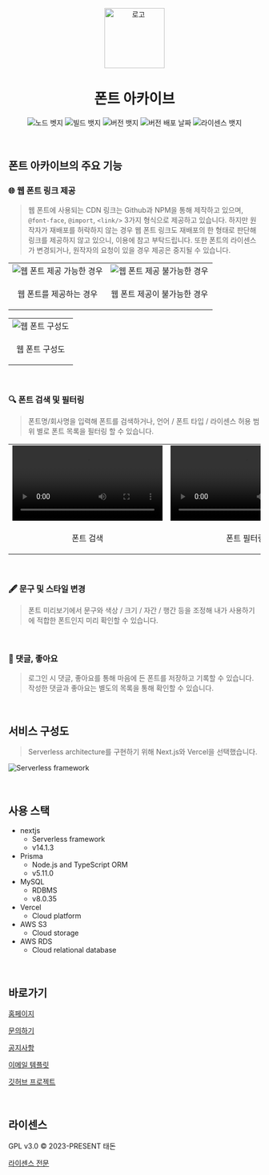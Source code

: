 <p align="center">
  <img src="https://fonts-archive.s3.ap-northeast-2.amazonaws.com/logo_squared.png"  alt="로고" align="center" height="120">
  <h1 align="center">폰트 아카이브</h1>
  <p align="center">
    <img src="https://img.shields.io/badge/node-v18.+-%231B73E7" alt="노드 벳지"/> 
    <img src="https://img.shields.io/badge/build-nextjs%20v14.+-%231B73E7" alt="빌드 뱃지"/>
    <img src="https://img.shields.io/github/v/release/taedonn/fonts-archive?color=1B73E7" alt="버전 뱃지"/>
    <img src="https://img.shields.io/github/release-date/taedonn/fonts-archive?color=1B73E7" alt="버전 배포 날짜"/>
    <img src="https://img.shields.io/badge/license-GPL%20v3.0-%231B73E7" alt="라이센스 뱃지"/>
  </p>
</p>

&nbsp;

## 폰트 아카이브의 주요 기능

### 🌐 웹 폰트 링크 제공

> 웹 폰트에 사용되는 CDN 링크는 Github과 NPM을 통해 제작하고 있으며, `@font-face`, `@import`, `<link/>` 3가지 형식으로 제공하고 있습니다. 하지만 원작자가 재배포를 허락하지 않는 경우 웹 폰트 링크도 재배포의 한 형태로 판단해 링크를 제공하지 않고 있으니, 이용에 참고 부탁드립니다. 또한 폰트의 라이센스가 변경되거나, 원작자의 요청이 있을 경우 제공은 중지될 수 있습니다.

<table align=center>
  <tr>
    <td>
      <img src="https://fonts-archive.s3.ap-northeast-2.amazonaws.com/readme_webfont.png" alt="웹 폰트 제공 가능한 경우"/>
    </td>
    <td>
      <img src="https://fonts-archive.s3.ap-northeast-2.amazonaws.com/readme_webfont_hide.png" alt="웹 폰트 제공 불가능한 경우"/>
    </td>
  </tr>
  <tr>
    <td>
      <p align=center>웹 폰트를 제공하는 경우</p>
    </td>
    <td>
      <p align=center>웹 폰트 제공이 불가능한 경우</p>
    </td>
  </tr>
</table>

<table align=center>
  <tr>
    <td>
      <img src="https://fonts-archive.s3.ap-northeast-2.amazonaws.com/readme_webfont_structure.svg" alt="웹 폰트 구성도"/>
    </td>
  </tr>
  <tr>
    <td>
      <p align=center>웹 폰트 구성도</p>
    </td>
  </tr>
</table>

&nbsp;

### 🔍 폰트 검색 및 필터링

> 폰트명/회사명을 입력해 폰트를 검색하거나, 언어 / 폰트 타입 / 라이센스 허용 범위 별로 폰트 목록을 필터링 할 수 있습니다.

<table align=center>
  <tr>
    <td>
      <video src="https://fonts-archive.s3.ap-northeast-2.amazonaws.com/readme_font_search.mp4" type="video/mp4"/>
    </td>
    <td>
      <video src="https://fonts-archive.s3.ap-northeast-2.amazonaws.com/readme_font_filtering.mp4" type="video/mp4"/>
    </td>
  </tr>
  <tr>
    <td>
      <p align=center>폰트 검색</p>
    </td>
    <td>
      <p align=center>폰트 필터링</p>
    </td>
  </tr>
</table>

&nbsp;

### 🖋️ 문구 및 스타일 변경

> 폰트 미리보기에서 문구와 색상 / 크기 / 자간 / 행간 등을 조정해 내가 사용하기에 적합한 폰트인지 미리 확인할 수 있습니다.

&nbsp;

### 💙 댓글, 좋아요

> 로그인 시 댓글, 좋아요를 통해 마음에 든 폰트를 저장하고 기록할 수 있습니다. 작성한 댓글과 좋아요는 별도의 목록을 통해 확인할 수 있습니다.

&nbsp;

## 서비스 구성도

> Serverless architecture를 구현하기 위해 Next.js와 Vercel을 선택했습니다.

![Serverless framework](https://fonts-archive.s3.ap-northeast-2.amazonaws.com/readme-serverless-architecture.svg)

&nbsp;

## 사용 스택

- nextjs
  - Serverless framework
  - v14.1.3
- Prisma
  - Node.js and TypeScript ORM
  - v5.11.0
- MySQL
  - RDBMS
  - v8.0.35
- Vercel
  - Cloud platform
- AWS S3
  - Cloud storage
- AWS RDS
  - Cloud relational database

&nbsp;

## 바로가기

[홈페이지](https://fonts.taedonn.com)

[문의하기](https://fonts.taedonn.com/issue)

[공지사항](https://fonts.taedonn.com/notices)

[이메일 템플릿](https://github.com/taedonn/fonts-archive-email-template)

[깃허브 프로젝트](https://github.com/fonts-archive)

&nbsp;

## 라이센스

GPL v3.0 © 2023-PRESENT 태돈

[라이센스 전문](https://www.gnu.org/licenses/gpl-3.0.html)
